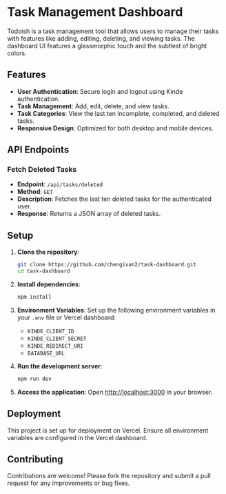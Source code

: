 # Task Management Dashboard

Todoish is a task management tool that allows users to manage their tasks with features like adding, editing, deleting, and viewing tasks.
The dashboard UI features a glassmorphic touch and the subtlest of bright colors.

## Features

- **User Authentication**: Secure login and logout using Kinde authentication.
- **Task Management**: Add, edit, delete, and view tasks.
- **Task Categories**: View the last ten incomplete, completed, and deleted tasks.
- **Responsive Design**: Optimized for both desktop and mobile devices.

## API Endpoints

### Fetch Deleted Tasks

- **Endpoint**: `/api/tasks/deleted`
- **Method**: `GET`
- **Description**: Fetches the last ten deleted tasks for the authenticated user.
- **Response**: Returns a JSON array of deleted tasks.

## Setup

1. **Clone the repository**:
   ```bash
   git clone https://github.com/chengivan2/task-dashboard.git
   cd task-dashboard
   ```

2. **Install dependencies**:
   ```bash
   npm install
   ```

3. **Environment Variables**: Set up the following environment variables in your `.env` file or Vercel dashboard:
   - `KINDE_CLIENT_ID`
   - `KINDE_CLIENT_SECRET`
   - `KINDE_REDIRECT_URI`
   - `DATABASE_URL`

4. **Run the development server**:
   ```bash
   npm run dev
   ```

5. **Access the application**: Open [http://localhost:3000](http://localhost:3000) in your browser.

## Deployment

This project is set up for deployment on Vercel. Ensure all environment variables are configured in the Vercel dashboard.

## Contributing

Contributions are welcome! Please fork the repository and submit a pull request for any improvements or bug fixes.